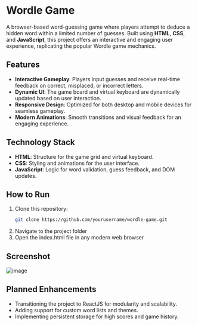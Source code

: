 # Wordle Game  

A browser-based word-guessing game where players attempt to deduce a hidden word within a limited number of guesses. Built using **HTML**, **CSS**, and **JavaScript**, this project offers an interactive and engaging user experience, replicating the popular Wordle game mechanics.  

## Features  

- **Interactive Gameplay**: Players input guesses and receive real-time feedback on correct, misplaced, or incorrect letters.  
- **Dynamic UI**: The game board and virtual keyboard are dynamically updated based on user interaction.  
- **Responsive Design**: Optimized for both desktop and mobile devices for seamless gameplay.  
- **Modern Animations**: Smooth transitions and visual feedback for an engaging experience.  

## Technology Stack  

- **HTML**: Structure for the game grid and virtual keyboard.  
- **CSS**: Styling and animations for the user interface.  
- **JavaScript**: Logic for word validation, guess feedback, and DOM updates.  

## How to Run  

1. Clone this repository:  
   ```bash  
   git clone https://github.com/yourusername/wordle-game.git  
2. Navigate to the project folder
3. Open the index.html file in any modern web browser

## Screenshot

![image](https://github.com/user-attachments/assets/694d35f8-8597-41b9-ae99-bff7ab30e849)

## Planned Enhancements
- Transitioning the project to ReactJS for modularity and scalability.
- Adding support for custom word lists and themes.
- Implementing persistent storage for high scores and game history.
